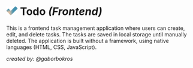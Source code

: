 # <img src="./public/img/icon.png" alt="drawing" width="30"/> Todo *(Frontend)*

This is a frontend task management application where users can create, edit, and delete tasks. The tasks are saved in local storage until manually deleted. The application is built without a framework, using native languages (HTML, CSS, JavaScript).

*created by: @gaborbokros*